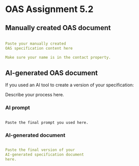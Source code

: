# OAS Assignment 5.2

## Manually created OAS document

```yaml

Paste your manually created
OAS specification content here

Make sure your name is in the contact property.

```

## AI-generated OAS document

If you used an AI tool to create a version of your specification:

Describe your process here.

### AI prompt

```text

Paste the final prompt you used here.

```

### AI-generated document

```yaml

Paste the final version of your
AI-generated specification document
here.

```
